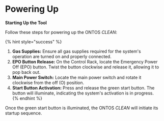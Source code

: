 # Powering Up

**Starting Up the Tool**

Follow these steps for powering up the ONTOS _CLEAN_:

{% hint style="success" %}
1. **Gas Supplies:** Ensure all gas supplies required for the system's operation are turned on and properly connected.
2. **EPO Button Release:** On the Control Rack, locate the Emergency Power Off (EPO) button. Twist the button clockwise and release it, allowing it to pop back out.
3. **Main Power Switch:** Locate the main power switch and rotate it clockwise from the off (O) position.
4. **Start Button Activation:** Press and release the green start button. The button will illuminate, indicating the system's activation is in progress.
{% endhint %}

Once the green start button is illuminated, the ONTOS _CLEAN_ will initiate its startup sequence.&#x20;

